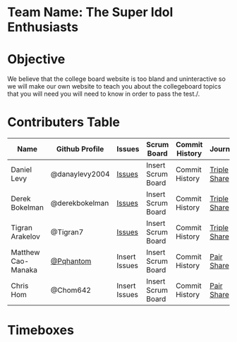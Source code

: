 # Team Name: The Super Idol Enthusiasts

# Objective
We believe that the college board website is too bland and uninteractive so we will make our own website to teach you about the collegeboard topics that you will need you will need to know in order to pass the test./. 

# Contributers Table
| Name | Github Profile | Issues | Scrum Board | Commit History | Journal | Role |
| - | - | - | - | - | - | - |
| Daniel Levy | @danaylevy2004 | [Issues](https://github.com/danaylevy2004/superidolenthusiasts/issues?q=assignee%3Adanaylevy2004+is%3Aopen+) | Insert Scrum Board | Commit History | [Triple Share](https://docs.google.com/document/d/1vTDoN6EwwSgW9PMBTnSQZSWHLS3bLMHj9KLXnAamV6o/edit#) | Scrum Master |
| Derek Bokelman | @derekbokelman |  [Issues](https://github.com/danaylevy2004/superidolenthusiasts/issues?q=assignee%3Aderekbokelman+is%3Aopen+) | Insert Scrum Board | Commit History | [Triple Share](https://docs.google.com/document/d/1vTDoN6EwwSgW9PMBTnSQZSWHLS3bLMHj9KLXnAamV6o/edit#) | Github Admin
| Tigran Arakelov | @Tigran7 | [Issues](https://github.com/danaylevy2004/superidolenthusiasts/issues?q=assignee%3ATigran7+is%3Aopen)| Insert Scrum Board | Commit History | [Triple Share](https://docs.google.com/document/d/1vTDoN6EwwSgW9PMBTnSQZSWHLS3bLMHj9KLXnAamV6o/edit#) | Deployment Manager |
| Matthew Cao-Manaka | [@Pqhantom](https://github.com/Pqhantom) | Insert Issues | Insert Scrum Board | Commit History | [Pair Share](https://docs.google.com/document/d/1b9SzFx7g9hf_kJIfIe7iW0cuRWeknSvzfgSPGQGoQYA/edit?usp=sharing) | Primary Designer |
| Chris Hom | @Chom642 | Insert Issues | Insert Scrum Board | Commit History | [Pair Share](https://docs.google.com/document/d/1b9SzFx7g9hf_kJIfIe7iW0cuRWeknSvzfgSPGQGoQYA/edit?usp=sharing) | Technical Officer |
# Timeboxes

